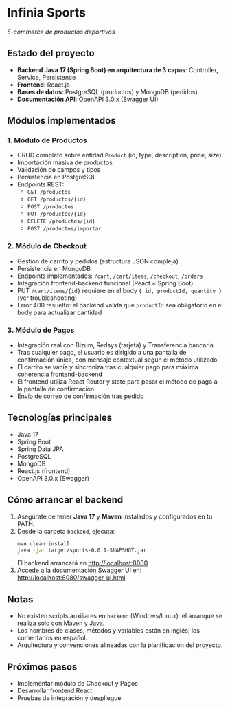 # Infinia Sports

_E-commerce de productos deportivos_

## Estado del proyecto
- **Backend Java 17 (Spring Boot) en arquitectura de 3 capas**: Controller, Service, Persistence
- **Frontend**: React.js
- **Bases de datos**: PostgreSQL (productos) y MongoDB (pedidos)
- **Documentación API**: OpenAPI 3.0.x (Swagger UI)

## Módulos implementados
### 1. Módulo de Productos
- CRUD completo sobre entidad `Product` (id, type, description, price, size)
- Importación masiva de productos
- Validación de campos y tipos
- Persistencia en PostgreSQL
- Endpoints REST:
  - `GET /productos`
  - `GET /productos/{id}`
  - `POST /productos`
  - `PUT /productos/{id}`
  - `DELETE /productos/{id}`
  - `POST /productos/importar`

### 2. Módulo de Checkout
- Gestión de carrito y pedidos (estructura JSON compleja)
- Persistencia en MongoDB
- Endpoints implementados: `/cart`, `/cart/items`, `/checkout`, `/orders`
- Integración frontend-backend funcional (React + Spring Boot)
- PUT `/cart/items/{id}` requiere en el body `{ id, productId, quantity }` (ver troubleshooting)
- Error 400 resuelto: el backend valida que `productId` sea obligatorio en el body para actualizar cantidad

### 3. Módulo de Pagos
- Integración real con Bizum, Redsys (tarjeta) y Transferencia bancaria
- Tras cualquier pago, el usuario es dirigido a una pantalla de confirmación única, con mensaje contextual según el método utilizado
- El carrito se vacía y sincroniza tras cualquier pago para máxima coherencia frontend-backend
- El frontend utiliza React Router y state para pasar el método de pago a la pantalla de confirmación
- Envío de correo de confirmación tras pedido

## Tecnologías principales
- Java 17
- Spring Boot
- Spring Data JPA
- PostgreSQL
- MongoDB
- React.js (frontend)
- OpenAPI 3.0.x (Swagger)

## Cómo arrancar el backend
1. Asegúrate de tener **Java 17** y **Maven** instalados y configurados en tu PATH.
2. Desde la carpeta `backend`, ejecuta:
   ```bash
   mvn clean install
   java -jar target/sports-0.0.1-SNAPSHOT.jar
   ```
   El backend arrancará en [http://localhost:8080](http://localhost:8080)
3. Accede a la documentación Swagger UI en:
   [http://localhost:8080/swagger-ui.html](http://localhost:8080/swagger-ui.html)

## Notas
- No existen scripts auxiliares en `backend` (Windows/Linux): el arranque se realiza solo con Maven y Java.
- Los nombres de clases, métodos y variables están en inglés; los comentarios en español.
- Arquitectura y convenciones alineadas con la planificación del proyecto.

## Próximos pasos
- Implementar módulo de Checkout y Pagos
- Desarrollar frontend React
- Pruebas de integración y despliegue
